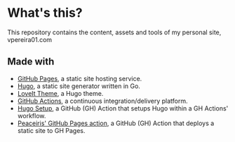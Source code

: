 # What's this?

This repository contains the content, assets and tools of my personal site, vpereira01.com

## Made with

* [GitHub Pages](https://pages.github.com/), a static site hosting service.
* [Hugo](https://gohugo.io/about/what-is-hugo/), a static site generator written in Go.
* [LoveIt Theme](https://hugoloveit.com/about/), a Hugo theme.
* [GitHub Actions](https://github.com/features/actions), a continuous integration/delivery platform.
* [Hugo Setup](https://github.com/marketplace/actions/hugo-setup), a GitHub (GH) Action that setups Hugo within a GH Actions' workflow.
* [Peaceiris' GitHub Pages action](https://github.com/marketplace/actions/github-pages-action), a GitHub (GH) Action that deploys a static site to GH Pages.